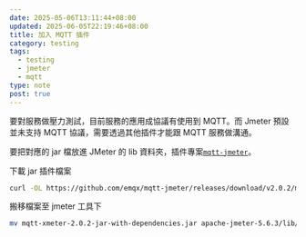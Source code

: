 ```yaml
---
date: 2025-05-06T13:11:44+08:00
updated: 2025-06-05T22:19:46+08:00
title: 加入 MQTT 插件
category: testing
tags:
  - testing
  - jmeter
  - mqtt
type: note
post: true
---
```


要對服務做壓力測試，目前服務的應用成協議有使用到 MQTT。而 Jmeter 預設並未支持 MQTT 協議，需要透過其他插件才能跟 MQTT 服務做溝通。

要把對應的 jar 檔放進 JMeter 的 lib 資料夾，插件專案[`mqtt-jmeter`](https://github.com/emqx/mqtt-jmeter)。

<!--more-->

下載 jar 插件檔案

```bash
curl -OL https://github.com/emqx/mqtt-jmeter/releases/download/v2.0.2/mqtt-xmeter-2.0.2-jar-with-dependencies.jar
```

搬移檔案至 jmeter 工具下

```bash
mv mqtt-xmeter-2.0.2-jar-with-dependencies.jar apache-jmeter-5.6.3/lib/ext/
```